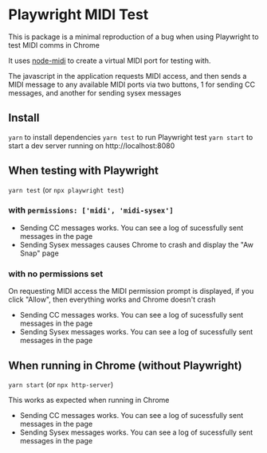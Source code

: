 # Playwright MIDI Test

This is package is a minimal reproduction of a bug when using Playwright to test MIDI comms in Chrome

It uses [node-midi](https://www.npmjs.com/package/midi) to create a virtual MIDI port for testing with.

The javascript in the application requests MIDI access, and then sends a MIDI message to any available MIDI
ports via two buttons, 1 for sending CC messages, and another for sending sysex messages

## Install

`yarn` to install dependencies
`yarn test` to run Playwright test
`yarn start` to start a dev server running on http://localhost:8080

## When testing with Playwright

`yarn test` (or `npx playwright test`)

### with `permissions: ['midi', 'midi-sysex']`

- Sending CC messages works. You can see a log of sucessfully sent messages in the page
- Sending Sysex messages causes Chrome to crash and display the "Aw Snap" page

### with no permissions set

On requesting MIDI access the MIDI permission prompt is displayed, if you click "Allow", then everything
works and Chrome doesn't crash

- Sending CC messages works. You can see a log of sucessfully sent messages in the page
- Sending Sysex messages works. You can see a log of sucessfully sent messages in the page

## When running in Chrome (without Playwright)

`yarn start` (or `npx http-server`)

This works as expected when running in Chrome

- Sending CC messages works. You can see a log of sucessfully sent messages in the page
- Sending Sysex messages works. You can see a log of sucessfully sent messages in the page
